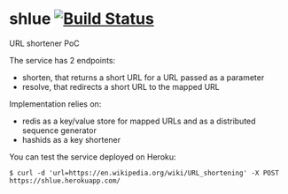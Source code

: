 # shlue [![Build Status](https://snap-ci.com/oabdoun/shlue/branch/master/build_image)](https://snap-ci.com/oabdoun/shlue/branch/master)
URL shortener PoC

The service has 2 endpoints:
- shorten, that returns a short URL for a URL passed as a parameter
- resolve, that redirects a short URL to the mapped URL

Implementation relies on:
- redis as a key/value store for mapped URLs and as a distributed sequence generator
- hashids as a key shortener

You can test the service deployed on Heroku:

```
$ curl -d 'url=https://en.wikipedia.org/wiki/URL_shortening' -X POST https://shlue.herokuapp.com/
```
